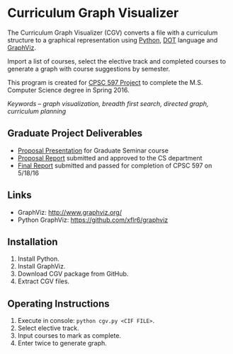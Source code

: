 # Curriculum Graph Visualizer

The Curriculum Graph Visualizer (CGV) converts a file with a curriculum structure to a graphical representation using [Python](https://www.python.org/), [DOT](http://www.graphviz.org/doc/info/lang.html) language and [GraphViz](http://www.graphviz.org/).

Import a list of courses, select the elective track and completed courses to generate a graph with course suggestions by semester.

This program is created for [CPSC 597 Project](http://www.fullerton.edu/ecs/cs/_resources/pdf/CS_ProjGuidelines.pdf) to complete the M.S. Computer Science degree in Spring 2016.

*Keywords – graph visualization, breadth first search, directed graph, curriculum planning*

## Graduate Project Deliverables
* [Proposal Presentation](https://github.com/danaoira/Curriculum-Graph-Visualizer/blob/master/proposal/Proposal%20Presentation.pptx?raw=true) for Graduate Seminar course
* [Proposal Report](https://github.com/danaoira/Curriculum-Graph-Visualizer/blob/master/proposal/Proposal%20Report.pdf) submitted and approved to the CS department
* [Final Report](https://github.com/danaoira/CurriculumGraphVisualizer/blob/master/deliverables/Final%20Report.pdf) submitted and passed for completion of CPSC 597 on 5/18/16

## Links
* GraphViz: http://www.graphviz.org/
* Python GraphViz: https://github.com/xflr6/graphviz

## Installation

1. Install Python.
2. Install GraphViz.
3. Download CGV package from GitHub.
4. Extract CGV files.

## Operating Instructions

1. Execute in console: `python cgv.py <CIF FILE>`.
2. Select elective track.
3. Input courses to mark as complete.
4. Enter twice to generate graph.
